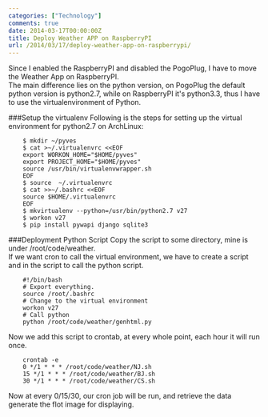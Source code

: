```yaml
---
categories: ["Technology"]
comments: true
date: 2014-03-17T00:00:00Z
title: Deploy Weather APP on RaspberryPI
url: /2014/03/17/deploy-weather-app-on-raspberrypi/
---
```


Since I enabled the RaspberryPI and disabled the PogoPlug, I have to move the Weather App on RaspberryPI. <br />
The main difference lies on the python version, on PogoPlug the default python version is python2.7, while on RaspberryPI it's python3.3, thus I have to use the virtualenvironment of Python. <br />

###Setup the virtualenv
Following is the steps for setting up the virtual environment for python2.7 on ArchLinux:<br />

```
	$ mkdir ~/pyves
	$ cat >~/.virtualenvrc <<EOF
	export WORKON_HOME="$HOME/pyves"
	export PROJECT_HOME="$HOME/pyves"
	source /usr/bin/virtualenvwrapper.sh
	EOF
	$ source  ~/.virtualenvrc
	$ cat >>~/.bashrc <<EOF
	source $HOME/.virtualenvrc
	EOF
	$ mkvirtualenv --python=/usr/bin/python2.7 v27
	$ workon v27
	$ pip install pywapi django sqlite3

```
###Deployment Python Script
Copy the script to some directory, mine is under /root/code/weather.<br />
If we want cron to call the virtual environment, we have to create a script and in the script to call the python script.<br />

```
	#!/bin/bash
	# Export everything.
	source /root/.bashrc
	# Change to the virtual environment
	workon v27
	# Call python
	python /root/code/weather/genhtml.py

```
Now we add this script to crontab, at every whole point, each hour it will run once. <br />

```
	crontab -e
	0 */1 * * * /root/code/weather/NJ.sh
	15 */1 * * * /root/code/weather/BJ.sh
	30 */1 * * * /root/code/weather/CS.sh

```
Now at every 0/15/30, our cron job will be run, and retrieve the data generate the flot image for displaying.
